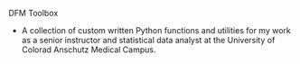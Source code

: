DFM Toolbox
- A collection of custom written Python functions and utilities for my work as a senior instructor and statistical data analyst at the University of Colorad Anschutz Medical Campus.